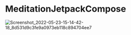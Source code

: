 # MeditationJetpackCompose

![Screenshot_2022-05-23-15-14-42-18_8d531d9c3fe9a0973eb118c894704ee7](https://user-images.githubusercontent.com/33086068/172008341-f7e97f3f-17c6-485b-8760-9ea2e2ecda63.jpg)
